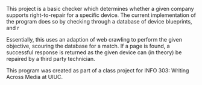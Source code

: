 This project is a basic checker which determines whether a given company supports right-to-repair for a specific device. 
The current implementation of the program does so by checking through a database of device blueprints, and r

Essentially, this uses an adaption of web crawling to perform the given objective, scouring the database for a match.
If a page is found, a successful response is returned as the given device can (in theory) be repaired by a third party technician.

This program was created as part of a class project for INFO 303: Writing Across Media at UIUC.
